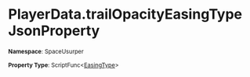 # PlayerData.trailOpacityEasingType JsonProperty

<small>**Namespace**: SpaceUsurper</small>

<small>**Property Type**: ScriptFunc&lt;[EasingType](../EasingType.md)&gt;</small>

